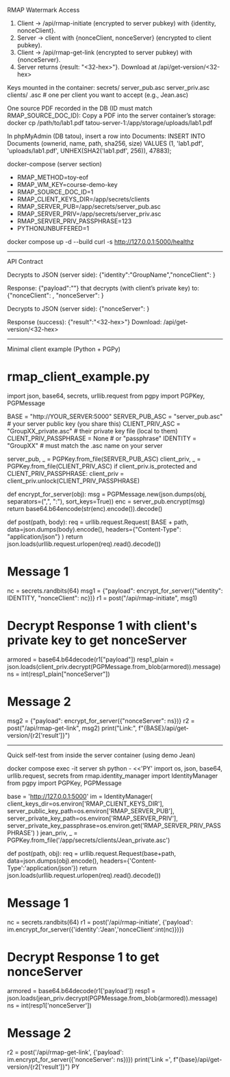RMAP Watermark Access

1. Client → /api/rmap-initiate (encrypted to server pubkey) with {identity, nonceClient}.
2. Server → client with {nonceClient, nonceServer} (encrypted to client pubkey).
3. Client → /api/rmap-get-link (encrypted to server pubkey) with {nonceServer}.
4. Server returns {result: "<32-hex>"}. Download at /api/get-version/<32-hex>


Keys mounted in the container:
secrets/
  server_pub.asc
  server_priv.asc
  clients/
    <GroupName>.asc         # one per client you want to accept (e.g., Jean.asc)

One source PDF recorded in the DB (ID must match RMAP_SOURCE_DOC_ID):
Copy a PDF into the server container’s storage:
docker cp /path/to/lab1.pdf tatou-server-1:/app/storage/uploads/lab1.pdf

In phpMyAdmin (DB tatou), insert a row into Documents:
INSERT INTO Documents (ownerid, name, path, sha256, size)
VALUES (1, 'lab1.pdf', 'uploads/lab1.pdf', UNHEX(SHA2('lab1.pdf', 256)), 47883);

docker-compose (server section)
- RMAP_METHOD=toy-eof
- RMAP_WM_KEY=course-demo-key
- RMAP_SOURCE_DOC_ID=1
- RMAP_CLIENT_KEYS_DIR=/app/secrets/clients
- RMAP_SERVER_PUB=/app/secrets/server_pub.asc
- RMAP_SERVER_PRIV=/app/secrets/server_priv.asc
- RMAP_SERVER_PRIV_PASSPHRASE=123
- PYTHONUNBUFFERED=1

docker compose up -d --build
curl -s http://127.0.0.1:5000/healthz

------------------------------------------------------------------------------------------------------------------------------

API Contract

Decrypts to JSON (server side):
{"identity":"GroupName","nonceClient": <u64>}

Response:
{"payload":"<base64 of ASCII-armored OpenPGP>"} that decrypts (with client’s private key) to:
{"nonceClient": <u64>, "nonceServer": <u64>}

Decrypts to JSON (server side):
{"nonceServer": <u64>}

Response (success):
{"result":"<32-hex>"}
Download: /api/get-version/<32-hex>

------------------------------------------------------------------------------------------------------------------------------
Minimal client example (Python + PGPy)

# rmap_client_example.py
import json, base64, secrets, urllib.request
from pgpy import PGPKey, PGPMessage

BASE = "http://YOUR_SERVER:5000"
SERVER_PUB_ASC = "server_pub.asc"           # your server public key (you share this)
CLIENT_PRIV_ASC = "GroupXX_private.asc"     # their private key file (local to them)
CLIENT_PRIV_PASSPHRASE = None               # or "passphrase"
IDENTITY = "GroupXX"                        # must match the .asc name on your server

server_pub, _ = PGPKey.from_file(SERVER_PUB_ASC)
client_priv, _ = PGPKey.from_file(CLIENT_PRIV_ASC)
if client_priv.is_protected and CLIENT_PRIV_PASSPHRASE:
    client_priv = client_priv.unlock(CLIENT_PRIV_PASSPHRASE)

def encrypt_for_server(obj):
    msg = PGPMessage.new(json.dumps(obj, separators=(",", ":"), sort_keys=True))
    enc = server_pub.encrypt(msg)
    return base64.b64encode(str(enc).encode()).decode()

def post(path, body):
    req = urllib.request.Request(
        BASE + path,
        data=json.dumps(body).encode(),
        headers={"Content-Type": "application/json"}
    )
    return json.loads(urllib.request.urlopen(req).read().decode())

# Message 1
nc = secrets.randbits(64)
msg1 = {"payload": encrypt_for_server({"identity": IDENTITY, "nonceClient": nc})}
r1 = post("/api/rmap-initiate", msg1)

# Decrypt Response 1 with client's private key to get nonceServer
armored = base64.b64decode(r1["payload"])
resp1_plain = json.loads(client_priv.decrypt(PGPMessage.from_blob(armored)).message)
ns = int(resp1_plain["nonceServer"])

# Message 2
msg2 = {"payload": encrypt_for_server({"nonceServer": ns})}
r2 = post("/api/rmap-get-link", msg2)
print("Link:", f"{BASE}/api/get-version/{r2['result']}")

------------------------------------------------------------------------------------------------------------------------------
Quick self-test from inside the server container (using demo Jean)

docker compose exec -it server sh
python - <<'PY'
import os, json, base64, urllib.request, secrets
from rmap.identity_manager import IdentityManager
from pgpy import PGPKey, PGPMessage

base = 'http://127.0.0.1:5000'
im = IdentityManager(
  client_keys_dir=os.environ['RMAP_CLIENT_KEYS_DIR'],
  server_public_key_path=os.environ['RMAP_SERVER_PUB'],
  server_private_key_path=os.environ['RMAP_SERVER_PRIV'],
  server_private_key_passphrase=os.environ.get('RMAP_SERVER_PRIV_PASSPHRASE')
)
jean_priv, _ = PGPKey.from_file('/app/secrets/clients/Jean_private.asc')

def post(path, obj):
    req = urllib.request.Request(base+path, data=json.dumps(obj).encode(),
                                 headers={'Content-Type':'application/json'})
    return json.loads(urllib.request.urlopen(req).read().decode())

# Message 1
nc = secrets.randbits(64)
r1 = post('/api/rmap-initiate',
          {'payload': im.encrypt_for_server({'identity':'Jean','nonceClient':int(nc)})})

# Decrypt Response 1 to get nonceServer
armored = base64.b64decode(r1['payload'])
resp1 = json.loads(jean_priv.decrypt(PGPMessage.from_blob(armored)).message)
ns = int(resp1['nonceServer'])

# Message 2
r2 = post('/api/rmap-get-link', {'payload': im.encrypt_for_server({'nonceServer': ns})})
print('Link =', f"{base}/api/get-version/{r2['result']}")
PY